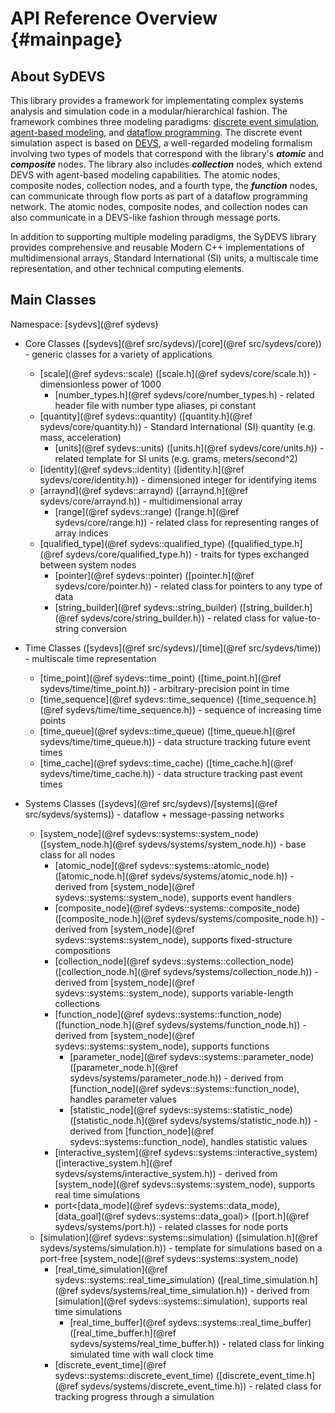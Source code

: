 API Reference Overview {#mainpage}
======================

About SyDEVS
------------

This library provides a framework for implementating complex systems analysis and simulation code in a modular/hierarchical fashion. The framework combines three modeling paradigms: [discrete event simulation](https://en.wikipedia.org/wiki/Discrete_event_simulation), [agent-based modeling](https://en.wikipedia.org/wiki/Agent-based_model), and [dataflow programming](https://en.wikipedia.org/wiki/Dataflow_programming). The discrete event simulation aspect is based on [DEVS](https://en.wikipedia.org/wiki/DEVS), a well-regarded modeling formalism involving two types of models that correspond with the library's ***atomic*** and ***composite*** nodes. The library also includes ***collection*** nodes, which extend DEVS with agent-based modeling capabilities. The atomic nodes, composite nodes, collection nodes, and a fourth type, the ***function*** nodes, can communicate through flow ports as part of a dataflow programming network. The atomic nodes, composite nodes, and collection nodes can also communicate in a DEVS-like fashion through message ports.

In addition to supporting multiple modeling paradigms, the SyDEVS library provides comprehensive and reusable Modern C++ implementations of multidimensional arrays, Standard International (SI) units, a multiscale time representation, and other technical computing elements.

Main Classes
------------

Namespace: [sydevs](@ref sydevs)

- Core Classes ([sydevs](@ref src/sydevs)/[core](@ref src/sydevs/core)) - generic classes for a variety of applications
  * [scale](@ref sydevs::scale) ([scale.h](@ref sydevs/core/scale.h)) - dimensionless power of 1000
    * [number_types.h](@ref sydevs/core/number_types.h) - related header file with number type aliases, pi constant
  * [quantity](@ref sydevs::quantity) ([quantity.h](@ref sydevs/core/quantity.h)) - Standard International (SI) quantity (e.g. mass, acceleration)
    * [units](@ref sydevs::units) ([units.h](@ref sydevs/core/units.h)) - related template for SI units (e.g. grams, meters/second^2)
  * [identity](@ref sydevs::identity) ([identity.h](@ref sydevs/core/identity.h)) - dimensioned integer for identifying items
  * [arraynd](@ref sydevs::arraynd) ([arraynd.h](@ref sydevs/core/arraynd.h)) - multidimensional array
    * [range](@ref sydevs::range) ([range.h](@ref sydevs/core/range.h)) - related class for representing ranges of array indices
  * [qualified_type](@ref sydevs::qualified_type) ([qualified_type.h](@ref sydevs/core/qualified_type.h)) - traits for types exchanged between system nodes
    * [pointer](@ref sydevs::pointer) ([pointer.h](@ref sydevs/core/pointer.h)) - related class for pointers to any type of data
    * [string_builder](@ref sydevs::string_builder) ([string_builder.h](@ref sydevs/core/string_builder.h)) - related class for value-to-string conversion

- Time Classes ([sydevs](@ref src/sydevs)/[time](@ref src/sydevs/time)) - multiscale time representation
  * [time_point](@ref sydevs::time_point) ([time_point.h](@ref sydevs/time/time_point.h)) - arbitrary-precision point in time
  * [time_sequence](@ref sydevs::time_sequence) ([time_sequence.h](@ref sydevs/time/time_sequence.h)) - sequence of increasing time points
  * [time_queue](@ref sydevs::time_queue) ([time_queue.h](@ref sydevs/time/time_queue.h)) - data structure tracking future event times
  * [time_cache](@ref sydevs::time_cache) ([time_cache.h](@ref sydevs/time/time_cache.h)) - data structure tracking past event times

- Systems Classes ([sydevs](@ref src/sydevs)/[systems](@ref src/sydevs/systems)) - dataflow + message-passing networks
  * [system_node](@ref sydevs::systems::system_node) ([system_node.h](@ref sydevs/systems/system_node.h)) - base class for all nodes
    * [atomic_node](@ref sydevs::systems::atomic_node) ([atomic_node.h](@ref sydevs/systems/atomic_node.h)) - derived from [system_node](@ref sydevs::systems::system_node), supports event handlers
    * [composite_node](@ref sydevs::systems::composite_node) ([composite_node.h](@ref sydevs/systems/composite_node.h)) - derived from [system_node](@ref sydevs::systems::system_node), supports fixed-structure compositions
    * [collection_node](@ref sydevs::systems::collection_node) ([collection_node.h](@ref sydevs/systems/collection_node.h)) - derived from [system_node](@ref sydevs::systems::system_node), supports variable-length collections
    * [function_node](@ref sydevs::systems::function_node) ([function_node.h](@ref sydevs/systems/function_node.h)) - derived from [system_node](@ref sydevs::systems::system_node), supports functions
      * [parameter_node](@ref sydevs::systems::parameter_node) ([parameter_node.h](@ref sydevs/systems/parameter_node.h)) - derived from [function_node](@ref sydevs::systems::function_node), handles parameter values
      * [statistic_node](@ref sydevs::systems::statistic_node) ([statistic_node.h](@ref sydevs/systems/statistic_node.h)) - derived from [function_node](@ref sydevs::systems::function_node), handles statistic values
    * [interactive_system](@ref sydevs::systems::interactive_system) ([interactive_system.h](@ref sydevs/systems/interactive_system.h)) - derived from [system_node](@ref sydevs::systems::system_node), supports real time simulations
    * port<[data_mode](@ref sydevs::systems::data_mode), [data_goal](@ref sydevs::systems::data_goal)> ([port.h](@ref sydevs/systems/port.h)) - related classes for node ports
  * [simulation](@ref sydevs::systems::simulation) ([simulation.h](@ref sydevs/systems/simulation.h)) - template for simulations based on a port-free [system_node](@ref sydevs::systems::system_node)
    * [real_time_simulation](@ref sydevs::systems::real_time_simulation) ([real_time_simulation.h](@ref sydevs/systems/real_time_simulation.h)) - derived from [simulation](@ref sydevs::systems::simulation), supports real time simulations
      * [real_time_buffer](@ref sydevs::systems::real_time_buffer) ([real_time_buffer.h](@ref sydevs/systems/real_time_buffer.h)) - related class for linking simulated time with wall clock time
    * [discrete_event_time](@ref sydevs::systems::discrete_event_time) ([discrete_event_time.h](@ref sydevs/systems/discrete_event_time.h)) - related class for tracking progress through a simulation
